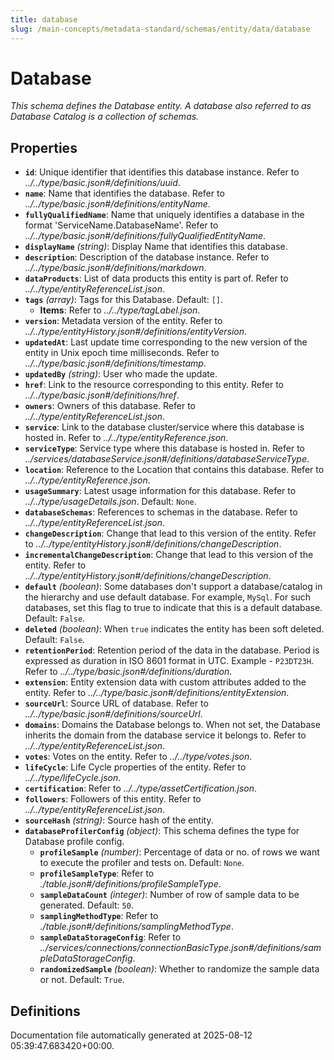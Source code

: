 ```yaml
---
title: database
slug: /main-concepts/metadata-standard/schemas/entity/data/database
---
```


# Database

*This schema defines the Database entity. A database also referred to as Database Catalog is a collection of schemas.*

## Properties

- **`id`**: Unique identifier that identifies this database instance. Refer to *../../type/basic.json#/definitions/uuid*.
- **`name`**: Name that identifies the database. Refer to *../../type/basic.json#/definitions/entityName*.
- **`fullyQualifiedName`**: Name that uniquely identifies a database in the format 'ServiceName.DatabaseName'. Refer to *../../type/basic.json#/definitions/fullyQualifiedEntityName*.
- **`displayName`** *(string)*: Display Name that identifies this database.
- **`description`**: Description of the database instance. Refer to *../../type/basic.json#/definitions/markdown*.
- **`dataProducts`**: List of data products this entity is part of. Refer to *../../type/entityReferenceList.json*.
- **`tags`** *(array)*: Tags for this Database. Default: `[]`.
  - **Items**: Refer to *../../type/tagLabel.json*.
- **`version`**: Metadata version of the entity. Refer to *../../type/entityHistory.json#/definitions/entityVersion*.
- **`updatedAt`**: Last update time corresponding to the new version of the entity in Unix epoch time milliseconds. Refer to *../../type/basic.json#/definitions/timestamp*.
- **`updatedBy`** *(string)*: User who made the update.
- **`href`**: Link to the resource corresponding to this entity. Refer to *../../type/basic.json#/definitions/href*.
- **`owners`**: Owners of this database. Refer to *../../type/entityReferenceList.json*.
- **`service`**: Link to the database cluster/service where this database is hosted in. Refer to *../../type/entityReference.json*.
- **`serviceType`**: Service type where this database is hosted in. Refer to *../services/databaseService.json#/definitions/databaseServiceType*.
- **`location`**: Reference to the Location that contains this database. Refer to *../../type/entityReference.json*.
- **`usageSummary`**: Latest usage information for this database. Refer to *../../type/usageDetails.json*. Default: `None`.
- **`databaseSchemas`**: References to schemas in the database. Refer to *../../type/entityReferenceList.json*.
- **`changeDescription`**: Change that lead to this version of the entity. Refer to *../../type/entityHistory.json#/definitions/changeDescription*.
- **`incrementalChangeDescription`**: Change that lead to this version of the entity. Refer to *../../type/entityHistory.json#/definitions/changeDescription*.
- **`default`** *(boolean)*: Some databases don't support a database/catalog in the hierarchy and use default database. For example, `MySql`. For such databases, set this flag to true to indicate that this is a default database. Default: `False`.
- **`deleted`** *(boolean)*: When `true` indicates the entity has been soft deleted. Default: `False`.
- **`retentionPeriod`**: Retention period of the data in the database. Period is expressed as duration in ISO 8601 format in UTC. Example - `P23DT23H`. Refer to *../../type/basic.json#/definitions/duration*.
- **`extension`**: Entity extension data with custom attributes added to the entity. Refer to *../../type/basic.json#/definitions/entityExtension*.
- **`sourceUrl`**: Source URL of database. Refer to *../../type/basic.json#/definitions/sourceUrl*.
- **`domains`**: Domains the Database belongs to. When not set, the Database inherits the domain from the database service it belongs to. Refer to *../../type/entityReferenceList.json*.
- **`votes`**: Votes on the entity. Refer to *../../type/votes.json*.
- **`lifeCycle`**: Life Cycle properties of the entity. Refer to *../../type/lifeCycle.json*.
- **`certification`**: Refer to *../../type/assetCertification.json*.
- **`followers`**: Followers of this entity. Refer to *../../type/entityReferenceList.json*.
- **`sourceHash`** *(string)*: Source hash of the entity.
- **`databaseProfilerConfig`** *(object)*: This schema defines the type for Database profile config.
  - **`profileSample`** *(number)*: Percentage of data or no. of rows we want to execute the profiler and tests on. Default: `None`.
  - **`profileSampleType`**: Refer to *./table.json#/definitions/profileSampleType*.
  - **`sampleDataCount`** *(integer)*: Number of row of sample data to be generated. Default: `50`.
  - **`samplingMethodType`**: Refer to *./table.json#/definitions/samplingMethodType*.
  - **`sampleDataStorageConfig`**: Refer to *../services/connections/connectionBasicType.json#/definitions/sampleDataStorageConfig*.
  - **`randomizedSample`** *(boolean)*: Whether to randomize the sample data or not. Default: `True`.
## Definitions



Documentation file automatically generated at 2025-08-12 05:39:47.683420+00:00.
